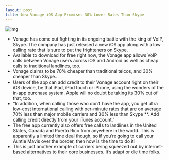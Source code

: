 ```yaml
---
layout: post
title: New Vonage iOS App Promises 30% Lower Rates Than Skype
---
```

![img](http://media.idownloadblog.com/wp-content/uploads/2012/02/Vonage-Mobile.jpg)
* Vonage has come out fighting in its ongoing battle with the king of VoIP, Skype. The company has just released a new iOS app along with a low calling rate that is sure to put the frighteners on Skype.
* Available to download for free right now, the Vonage app allows VoIP calls between Vonage users across iOS and Android as well as cheap calls to traditional landlines, too.
* Vonage claims to be 70% cheaper than traditional telcos, and 30% cheaper than Skype…
* Users of the app can add credit to their Vonage account right on their iOS device, be that iPad, iPod touch or iPhone, using the wonders of the in-app purchase system. Apple will no doubt be taking its 30% cut of that, too.
* “In addition, when calling those who don’t have the app, you get ultra low-cost international calling with per-minute rates that are on average 70% less than major mobile carriers and 30% less than Skype **. Add calling credit directly from your iTunes account.”
* The free app currently also offers free calls to landlines in the United States, Canada and Puerto Rico from anywhere in the world. This is apparently a limited time deal though, so if you’re going to call your Auntie Mavis over the border, then now is the time to do it!
* This is just another example of carriers being squeezed out by internet-based alternatives to their core businesses. It’s adapt or die time folks.

